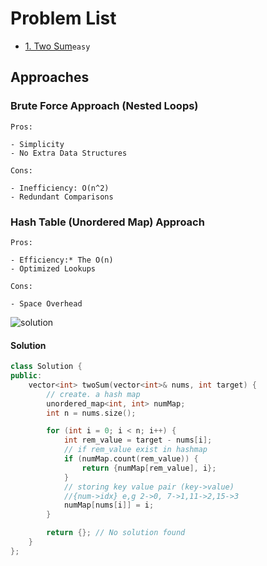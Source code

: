 # Problem List

- [1. Two Sum](https://leetcode.com/problems/two-sum/description/)`easy`
## Approaches

### Brute Force Approach (Nested Loops)

<code>Pros:</code>

    - Simplicity
    - No Extra Data Structures
<code>Cons:</code>

    - Inefficiency: O(n^2)
    - Redundant Comparisons

### Hash Table (Unordered Map) Approach

<code>Pros:</code>

    - Efficiency:* The O(n) 
    - Optimized Lookups

<code>Cons:</code>

    - Space Overhead
![solution](1.png"hash-table-solution.png")

#### Solution
~~~cpp
class Solution {
public:
    vector<int> twoSum(vector<int>& nums, int target) {
        // create. a hash map
        unordered_map<int, int> numMap;
		int n = nums.size();

		for (int i = 0; i < n; i++) {
			int rem_value = target - nums[i];
			// if rem_value exist in hashmap
			if (numMap.count(rem_value)) {
				return {numMap[rem_value], i};
			}
			// storing key value pair (key->value)
			//{num->idx} e,g 2->0, 7->1,11->2,15->3
			numMap[nums[i]] = i;
		}

		return {}; // No solution found
    }
};
~~~